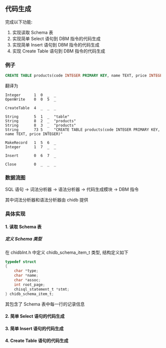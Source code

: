 #

## 代码生成

完成以下功能:

1. 实现读取 Schema 表
2. 实现简单 Select 语句到 DBM 指令的代码生成
3. 实现简单 Insert 语句到 DBM 指令的代码生成
4. 实现 Create Table 语句到 DBM 指令的代码生成

### 例子

```sql
CREATE TABLE products(code INTEGER PRIMARY KEY, name TEXT, price INTEGER);
```

翻译为

```plain
Integer      1  0  _  _
OpenWrite    0  0  5  _

CreateTable  4  _  _  _

String       5  1  _  "table"
String       8  2  _  "products"
String       8  3  _  "products"
String       73 5  _  "CREATE TABLE products(code INTEGER PRIMARY KEY, name TEXT, price INTEGER)"

MakeRecord   1  5  6  _
Integer      1  7  _  _

Insert       0  6  7  _

Close        0  _  _  _
```

### 数据流图

SQL 语句 -> 词法分析器 -> 语法分析器 -> 代码生成模块 -> DBM 指令

其中词法分析器和语法分析器由 chidb 提供

### 具体实现

#### 1. 读取 Schema 表

##### 定义 Schema 类型

在 chidbInt.h 中定义 chidb_schema_item_t 类型, 结构定义如下

```c
typedef struct
{
    char *type;
    char *name;
    char *assoc;
    int root_page;
    chisql_statement_t *stmt;
} chidb_schema_item_t;
```

其包含了 Schema 表中每一行的记录信息

#### 2. 简单 Select 语句的代码生成

#### 3. 简单 Insert 语句的代码生成

#### 4. Create Table 语句的代码生成
